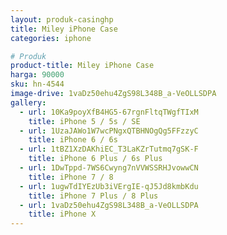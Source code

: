 ```yaml
---
layout: produk-casinghp
title: Miley iPhone Case
categories: iphone

# Produk
product-title: Miley iPhone Case
harga: 90000
sku: hn-4544
image-drive: 1vaDz50ehu4ZgS98L348B_a-VeOLLSDPA
gallery:
  - url: 10Ka9poyXfB4HG5-67rgnFltqTWgfTIxM
    title: iPhone 5 / 5s / SE
  - url: 1UzaJAWo1W7wcPNgxQTBHNOgQg5FFzzyC
    title: iPhone 6 / 6s
  - url: 1tBZ1XzDAKhiEC_T3LaKZrTutmq7gSK-F
    title: iPhone 6 Plus / 6s Plus
  - url: 1DwTppd-7WS6Cwyng7nVVWSSRHJvowwCN
    title: iPhone 7 / 8
  - url: 1ugwTdIYEzUb3iVErgIE-qJ5Jd8kmbKdu
    title: iPhone 7 Plus / 8 Plus
  - url: 1vaDz50ehu4ZgS98L348B_a-VeOLLSDPA
    title: iPhone X
---
```

